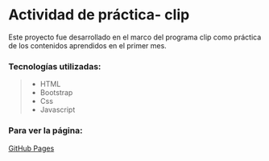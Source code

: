 # Actividad de práctica- clip
Este proyecto fue desarrollado en el marco del programa clip como práctica de los contenidos aprendidos en el primer mes.

### Tecnologías utilizadas:

> - HTML
> - Bootstrap
> - Css
> - Javascript  

### Para ver la página:
[GitHub Pages](https://bluemary04.github.io/actividad_clip_mes_1/)
